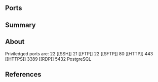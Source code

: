 ## Ports

## Summary

## About

Priviledged ports are:
22 [[SSH]]
21 [[FTP]]
22 [[SFTP]]
80 [[HTTP]]
443 [[HTTPS]]
3389 [[RDP]]
5432 PostgreSQL
## References



